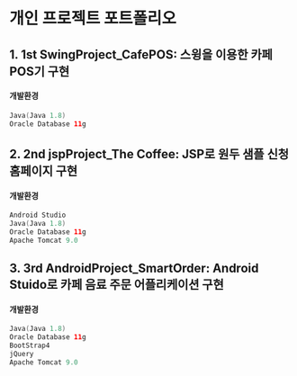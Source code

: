 # 개인 프로젝트 포트폴리오

## 1. 1st SwingProject_CafePOS: 스윙을 이용한 카페 POS기 구현
#### 개발환경
```swift
Java(Java 1.8)
Oracle Database 11g
```


## 2. 2nd jspProject_The Coffee: JSP로 원두 샘플 신청 홈페이지 구현
#### 개발환경
```swift
Android Studio
Java(Java 1.8)
Oracle Database 11g
Apache Tomcat 9.0
```

## 3. 3rd AndroidProject_SmartOrder: Android Stuido로 카페 음료 주문 어플리케이션 구현
#### 개발환경
```swift
Java(Java 1.8)
Oracle Database 11g
BootStrap4
jQuery
Apache Tomcat 9.0
```
